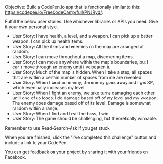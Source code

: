 
Objective: Build a CodePen.io app that is functionally similar to this: https://codepen.io/FreeCodeCamp/full/PNJRyd/.

Fulfill the below user stories. Use whichever libraries or APIs you need. Give it your own personal style.

* User Story: I have health, a level, and a weapon. I can pick up a better weapon. I can pick up health items.
* User Story: All the items and enemies on the map are arranged at random.
* User Story: I can move throughout a map, discovering items.
* User Story: I can move anywhere within the map's boundaries, but I can't move through an enemy until I've beaten it.
* User Story: Much of the map is hidden. When I take a step, all spaces that are within a certain number of spaces from me are revealed.
* User Story: When I beat an enemy, the enemy goes away and I get XP, which eventually increases my level.
* User Story: When I fight an enemy, we take turns damaging each other until one of us loses. I do damage based off of my level and my weapon. The enemy does damage based off of its level. Damage is somewhat random within a range.
* User Story: When I find and beat the boss, I win.
* User Story: The game should be challenging, but theoretically winnable.

Remember to use Read-Search-Ask if you get stuck.

When you are finished, click the "I've completed this challenge" button and include a link to your CodePen.

You can get feedback on your project by sharing it with your friends on Facebook.
